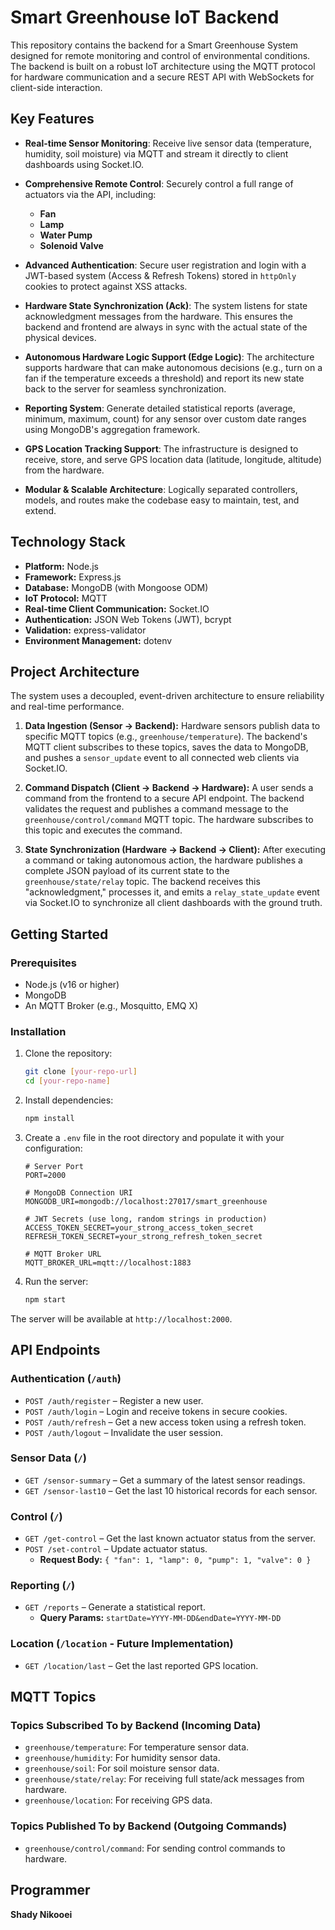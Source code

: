 # Smart Greenhouse IoT Backend

This repository contains the backend for a Smart Greenhouse System designed for remote monitoring and control of environmental conditions. The backend is built on a robust IoT architecture using the MQTT protocol for hardware communication and a secure REST API with WebSockets for client-side interaction.


## Key Features

- **Real-time Sensor Monitoring**: Receive live sensor data (temperature, humidity, soil moisture) via MQTT and stream it directly to client dashboards using Socket.IO.

- **Comprehensive Remote Control**: Securely control a full range of actuators via the API, including:
  - **Fan**
  - **Lamp**
  - **Water Pump**
  - **Solenoid Valve**

- **Advanced Authentication**: Secure user registration and login with a JWT-based system (Access & Refresh Tokens) stored in `httpOnly` cookies to protect against XSS attacks.

- **Hardware State Synchronization (Ack)**: The system listens for state acknowledgment messages from the hardware. This ensures the backend and frontend are always in sync with the actual state of the physical devices.

- **Autonomous Hardware Logic Support (Edge Logic)**: The architecture supports hardware that can make autonomous decisions (e.g., turn on a fan if the temperature exceeds a threshold) and report its new state back to the server for seamless synchronization.

- **Reporting System**: Generate detailed statistical reports (average, minimum, maximum, count) for any sensor over custom date ranges using MongoDB's aggregation framework.

- **GPS Location Tracking Support**: The infrastructure is designed to receive, store, and serve GPS location data (latitude, longitude, altitude) from the hardware.

- **Modular & Scalable Architecture**: Logically separated controllers, models, and routes make the codebase easy to maintain, test, and extend.


## Technology Stack

- **Platform:** Node.js
- **Framework:** Express.js
- **Database:** MongoDB (with Mongoose ODM)
- **IoT Protocol:** MQTT
- **Real-time Client Communication:** Socket.IO
- **Authentication:** JSON Web Tokens (JWT), bcrypt
- **Validation:** express-validator
- **Environment Management:** dotenv


## Project Architecture

The system uses a decoupled, event-driven architecture to ensure reliability and real-time performance.



1.  **Data Ingestion (Sensor → Backend):** Hardware sensors publish data to specific MQTT topics (e.g., `greenhouse/temperature`). The backend's MQTT client subscribes to these topics, saves the data to MongoDB, and pushes a `sensor_update` event to all connected web clients via Socket.IO.

2.  **Command Dispatch (Client → Backend → Hardware):** A user sends a command from the frontend to a secure API endpoint. The backend validates the request and publishes a command message to the `greenhouse/control/command` MQTT topic. The hardware subscribes to this topic and executes the command.

3.  **State Synchronization (Hardware → Backend → Client):** After executing a command or taking autonomous action, the hardware publishes a complete JSON payload of its current state to the `greenhouse/state/relay` topic. The backend receives this "acknowledgment," processes it, and emits a `relay_state_update` event via Socket.IO to synchronize all client dashboards with the ground truth.


## Getting Started

### Prerequisites
- Node.js (v16 or higher)
- MongoDB
- An MQTT Broker (e.g., Mosquitto, EMQ X)

### Installation

1.  Clone the repository:
    ```bash
    git clone [your-repo-url]
    cd [your-repo-name]
    ```

2.  Install dependencies:
    ```bash
    npm install
    ```

3.  Create a `.env` file in the root directory and populate it with your configuration:
    ```env
    # Server Port
    PORT=2000

    # MongoDB Connection URI
    MONGODB_URI=mongodb://localhost:27017/smart_greenhouse

    # JWT Secrets (use long, random strings in production)
    ACCESS_TOKEN_SECRET=your_strong_access_token_secret
    REFRESH_TOKEN_SECRET=your_strong_refresh_token_secret

    # MQTT Broker URL
    MQTT_BROKER_URL=mqtt://localhost:1883
    ```

4.  Run the server:
    ```bash
    npm start
    ```

The server will be available at `http://localhost:2000`.


## API Endpoints

### Authentication (`/auth`)
- `POST /auth/register` – Register a new user.
- `POST /auth/login` – Login and receive tokens in secure cookies.
- `POST /auth/refresh` – Get a new access token using a refresh token.
- `POST /auth/logout` – Invalidate the user session.

### Sensor Data (`/`)
- `GET /sensor-summary` – Get a summary of the latest sensor readings.
- `GET /sensor-last10` – Get the last 10 historical records for each sensor.

### Control (`/`)
- `GET /get-control` – Get the last known actuator status from the server.
- `POST /set-control` – Update actuator status.
  - **Request Body:** `{ "fan": 1, "lamp": 0, "pump": 1, "valve": 0 }`

### Reporting (`/`)
- `GET /reports` – Generate a statistical report.
  - **Query Params:** `startDate=YYYY-MM-DD&endDate=YYYY-MM-DD`

### Location (`/location` - Future Implementation)
- `GET /location/last` – Get the last reported GPS location.


## MQTT Topics

### Topics Subscribed To by Backend (Incoming Data)
- `greenhouse/temperature`: For temperature sensor data.
- `greenhouse/humidity`: For humidity sensor data.
- `greenhouse/soil`: For soil moisture sensor data.
- `greenhouse/state/relay`: For receiving full state/ack messages from hardware.
- `greenhouse/location`: For receiving GPS data.

### Topics Published To by Backend (Outgoing Commands)
- `greenhouse/control/command`: For sending control commands to hardware.


## Programmer
**Shady Nikooei**